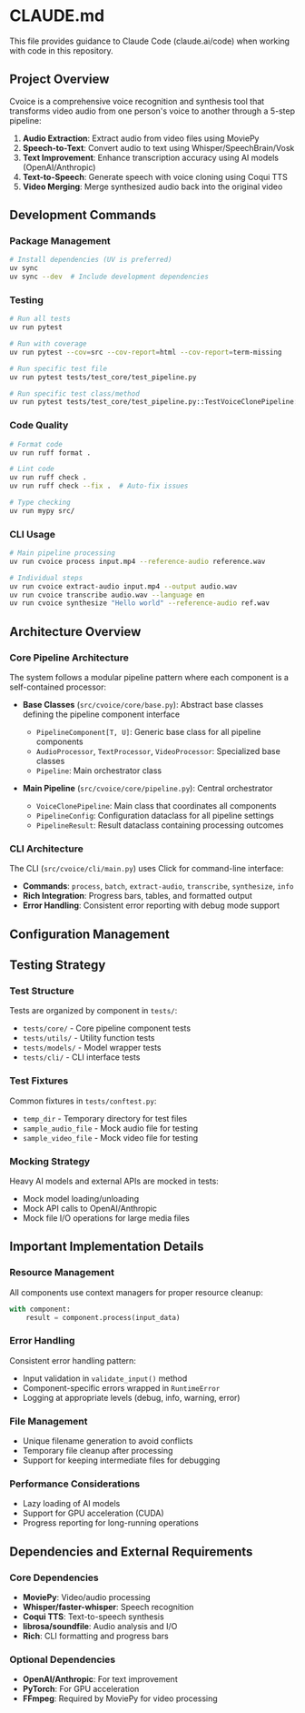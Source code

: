 # CLAUDE.md

This file provides guidance to Claude Code (claude.ai/code) when working with code in this repository.

## Project Overview

Cvoice is a comprehensive voice recognition and synthesis tool that transforms video audio from one person's voice to another through a 5-step pipeline:

1. **Audio Extraction**: Extract audio from video files using MoviePy
2. **Speech-to-Text**: Convert audio to text using Whisper/SpeechBrain/Vosk
3. **Text Improvement**: Enhance transcription accuracy using AI models (OpenAI/Anthropic)
4. **Text-to-Speech**: Generate speech with voice cloning using Coqui TTS
5. **Video Merging**: Merge synthesized audio back into the original video

## Development Commands

### Package Management
```bash
# Install dependencies (UV is preferred)
uv sync
uv sync --dev  # Include development dependencies
```

### Testing
```bash
# Run all tests
uv run pytest

# Run with coverage
uv run pytest --cov=src --cov-report=html --cov-report=term-missing

# Run specific test file
uv run pytest tests/test_core/test_pipeline.py

# Run specific test class/method
uv run pytest tests/test_core/test_pipeline.py::TestVoiceClonePipeline::test_pipeline_initialization
```

### Code Quality
```bash
# Format code
uv run ruff format .

# Lint code
uv run ruff check .
uv run ruff check --fix .  # Auto-fix issues

# Type checking
uv run mypy src/
```

### CLI Usage
```bash
# Main pipeline processing
uv run cvoice process input.mp4 --reference-audio reference.wav

# Individual steps
uv run cvoice extract-audio input.mp4 --output audio.wav
uv run cvoice transcribe audio.wav --language en
uv run cvoice synthesize "Hello world" --reference-audio ref.wav
```

## Architecture Overview

### Core Pipeline Architecture

The system follows a modular pipeline pattern where each component is a self-contained processor:

- **Base Classes** (`src/cvoice/core/base.py`): Abstract base classes defining the pipeline component interface
  - `PipelineComponent[T, U]`: Generic base class for all pipeline components
  - `AudioProcessor`, `TextProcessor`, `VideoProcessor`: Specialized base classes
  - `Pipeline`: Main orchestrator class

- **Main Pipeline** (`src/cvoice/core/pipeline.py`): Central orchestrator
  - `VoiceClonePipeline`: Main class that coordinates all components
  - `PipelineConfig`: Configuration dataclass for all pipeline settings
  - `PipelineResult`: Result dataclass containing processing outcomes

### CLI Architecture

The CLI (`src/cvoice/cli/main.py`) uses Click for command-line interface:

- **Commands**: `process`, `batch`, `extract-audio`, `transcribe`, `synthesize`, `info`
- **Rich Integration**: Progress bars, tables, and formatted output
- **Error Handling**: Consistent error reporting with debug mode support

## Configuration Management

## Testing Strategy

### Test Structure

Tests are organized by component in `tests/`:
- `tests/core/` - Core pipeline component tests
- `tests/utils/` - Utility function tests
- `tests/models/` - Model wrapper tests
- `tests/cli/` - CLI interface tests

### Test Fixtures

Common fixtures in `tests/conftest.py`:
- `temp_dir` - Temporary directory for test files
- `sample_audio_file` - Mock audio file for testing
- `sample_video_file` - Mock video file for testing

### Mocking Strategy

Heavy AI models and external APIs are mocked in tests:
- Mock model loading/unloading
- Mock API calls to OpenAI/Anthropic
- Mock file I/O operations for large media files

## Important Implementation Details

### Resource Management

All components use context managers for proper resource cleanup:
```python
with component:
    result = component.process(input_data)
```

### Error Handling

Consistent error handling pattern:
- Input validation in `validate_input()` method
- Component-specific errors wrapped in `RuntimeError`
- Logging at appropriate levels (debug, info, warning, error)

### File Management

- Unique filename generation to avoid conflicts
- Temporary file cleanup after processing
- Support for keeping intermediate files for debugging

### Performance Considerations

- Lazy loading of AI models
- Support for GPU acceleration (CUDA)
- Progress reporting for long-running operations

## Dependencies and External Requirements

### Core Dependencies
- **MoviePy**: Video/audio processing
- **Whisper/faster-whisper**: Speech recognition
- **Coqui TTS**: Text-to-speech synthesis
- **librosa/soundfile**: Audio analysis and I/O
- **Rich**: CLI formatting and progress bars

### Optional Dependencies
- **OpenAI/Anthropic**: For text improvement
- **PyTorch**: For GPU acceleration
- **FFmpeg**: Required by MoviePy for video processing
